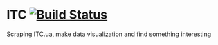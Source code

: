# ITC [![Build Status](https://travis-ci.org/Oysiyl/ITC.svg?branch=master)](https://travis-ci.org/Oysiyl/ITC)
Scraping ITC.ua, make data visualization and find something interesting
